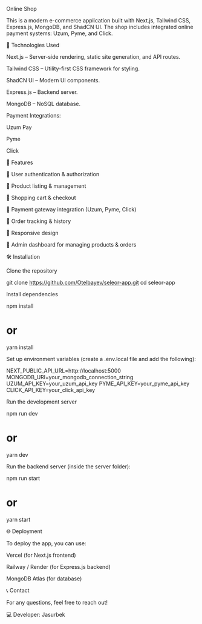 Online Shop

This is a modern e-commerce application built with Next.js, Tailwind CSS, Express.js, MongoDB, and ShadCN UI. The shop includes integrated online payment systems: Uzum, Pyme, and Click.

🚀 Technologies Used

Next.js – Server-side rendering, static site generation, and API routes.

Tailwind CSS – Utility-first CSS framework for styling.

ShadCN UI – Modern UI components.

Express.js – Backend server.

MongoDB – NoSQL database.

Payment Integrations:

Uzum Pay

Pyme

Click

📌 Features

🔹 User authentication & authorization

🔹 Product listing & management

🔹 Shopping cart & checkout

🔹 Payment gateway integration (Uzum, Pyme, Click)

🔹 Order tracking & history

🔹 Responsive design

🔹 Admin dashboard for managing products & orders

🛠️ Installation

Clone the repository

git clone https://github.com/Otelbayev/seleor-app.git
cd seleor-app

Install dependencies

npm install
# or
yarn install

Set up environment variables (create a .env.local file and add the following):

NEXT_PUBLIC_API_URL=http://localhost:5000
MONGODB_URI=your_mongodb_connection_string
UZUM_API_KEY=your_uzum_api_key
PYME_API_KEY=your_pyme_api_key
CLICK_API_KEY=your_click_api_key

Run the development server

npm run dev
# or
yarn dev

Run the backend server (inside the server folder):

npm run start
# or
yarn start

🌐 Deployment

To deploy the app, you can use:

Vercel (for Next.js frontend)

Railway / Render (for Express.js backend)

MongoDB Atlas (for database)

📞 Contact

For any questions, feel free to reach out!

💻 Developer: Jasurbek
